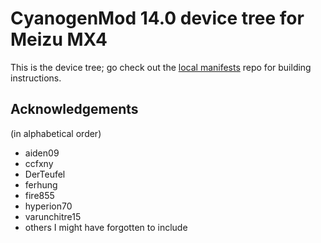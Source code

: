 # CyanogenMod 14.0 device tree for Meizu MX4

This is the device tree; go check out the [local manifests][manifests] repo
for building instructions.

[manifests]: https://github.com/xen0n/local_manifests_arale

## Acknowledgements

(in alphabetical order)

* aiden09
* ccfxny
* DerTeufel
* ferhung
* fire855
* hyperion70
* varunchitre15
* others I might have forgotten to include
